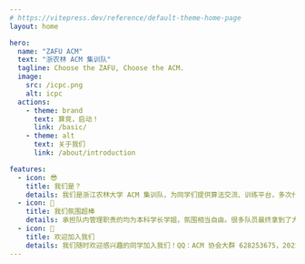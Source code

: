 ```yaml
---
# https://vitepress.dev/reference/default-theme-home-page
layout: home

hero:
  name: "ZAFU ACM"
  text: "浙农林 ACM 集训队"
  tagline: Choose the ZAFU, Choose the ACM.
  image:
    src: /icpc.png
    alt: icpc
  actions:
    - theme: brand
      text: 算竞，启动！
      link: /basic/
    - theme: alt
      text: 关于我们
      link: /about/introduction

features:
  - icon: 😎
    title: 我们是？
    details: 我们是浙江农林大学 ACM 集训队，为同学们提供算法交流、训练平台，多次代表学校出征程序设计竞赛（ICPC/CCPC、浙江省赛、蓝桥杯等）。
  - icon: 🚀
    title: 我们氛围超棒
    details: 承担队内管理职责的均为本科学长学姐，氛围相当自由。很多队员最终拿到了大厂 Offer，也有很多队员考研到浙大等名校。
  - icon: 🎉
    title: 欢迎加入我们
    details: 我们随时欢迎感兴趣的同学加入我们！QQ：ACM 协会大群 628253675，2025 迎新群 805078353。
---
```


<!-- From `https://github.com/vuejs/vitepress/blob/main/docs/index.md` -->

<style>
:root {
  --vp-home-hero-name-color: transparent;
  --vp-home-hero-name-background: -webkit-linear-gradient(120deg, #bd34fe 30%, #41d1ff);

  --vp-home-hero-image-background-image: linear-gradient(-45deg, #bd34fe50 50%, #47caff50 50%);
  --vp-home-hero-image-filter: blur(44px);
}

:root.dark {
  --vp-home-hero-image-background-image: none;
}

@media (min-width: 640px) {
  :root {
    --vp-home-hero-image-filter: blur(56px);
  }
}

@media (min-width: 960px) {
  :root {
    --vp-home-hero-image-filter: blur(68px);
  }
}
</style>
